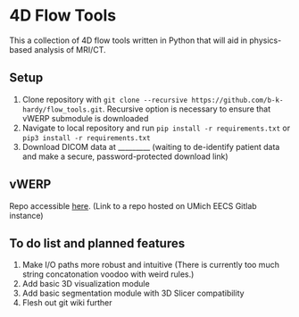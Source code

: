 # 4D Flow Tools

This a collection of 4D flow tools written in Python that will aid in physics-based analysis of MRI/CT.

## Setup

1. Clone repository with ``git clone --recursive https://github.com/b-k-hardy/flow_tools.git``. Recursive option is necessary to ensure that vWERP submodule is downloaded
2. Navigate to local repository and run ``pip install -r requirements.txt`` or ``pip3 install -r requirements.txt``
3. Download DICOM data at _________ (waiting to de-identify patient data and make a secure, password-protected download link)

## vWERP

Repo accessible [here](https://gitlab.eecs.umich.edu/david.marlevi/vwerp). (Link to a repo hosted on UMich EECS Gitlab instance)

## To do list and planned features

1. Make I/O paths more robust and intuitive (There is currently too much string concatonation voodoo with weird rules.)
2. Add basic 3D visualization module
3. Add basic segmentation module with 3D Slicer compatibility
4. Flesh out git wiki further
